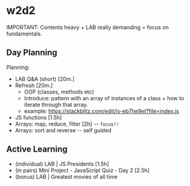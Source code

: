 
# w2d2



 IMPORTANT: Contents heavy + LAB really demanding = focus on fundamentals.


## Day Planning

 
 Planning:
  - LAB Q&A (short) [20m.]
  - Refresh [20m.]
    - OOP (classes, methods etc)
    - Introduce: pattern with an array of instances of a class + how to iterate through that array.
    - example: https://stackblitz.com/edit/js-eb7he9et?file=index.js
    <!-- @LT: in mini-project d3, they'll need to work with an array of instances + iterate through it -->
    <!-- old example: https://stackblitz.com/edit/js-agidet?file=index.js -->
  - JS functions [1.5h]
  - Arrays: map, reduce, filter [2h] -- `focus!!`
  - Arrays: sort and reverse -- self guided



## Active Learning

<!-- afternoon: show some project examples -->

- (individual) LAB | JS Presidents [1.5h]
- (in pairs) Mini Project - JavaScript Quiz - Day 2 [2.5h]
- (bonus) LAB | Greatest movies of all time



